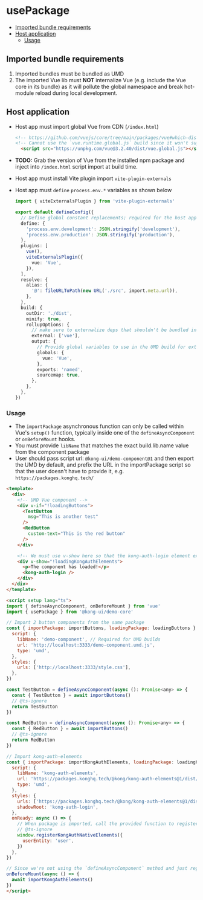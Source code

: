 # usePackage

- [Imported bundle requirements](#imported-bundle-requirements)
- [Host application](#host-application)
  - [Usage](#usage)

## Imported bundle requirements

1. Imported bundles must be bundled as UMD
2. The imported Vue lib must **NOT** internalize Vue (e.g. include the Vue core in its bundle) as it will pollute the global namespace and break hot-module reload during local development.

## Host application

- Host app must import global Vue from CDN (`/index.html`)

  ```html
  <!-- https://github.com/vuejs/core/tree/main/packages/vue#which-dist-file-to-use -->
  <!-- Cannot use the `vue.runtime.global.js` build since it won't support local hot-reload for local dev -->
    <script src="https://unpkg.com/vue@3.2.40/dist/vue.global.js"></script>
  ````

- **TODO:** Grab the version of Vue from the installed npm package and inject into `/index.html` script import at build time.
- Host app must install Vite plugin import `vite-plugin-externals`
- Host app must `define` `process.env.*` variables as shown below

  ```ts
  import { viteExternalsPlugin } from 'vite-plugin-externals'

  export default defineConfig({
    // Define global constant replacements; required for the host app
    define: {
      'process.env.development': JSON.stringify('development'),
      'process.env.production': JSON.stringify('production'),
    },
    plugins: [
      vue(),
      viteExternalsPlugin({
        vue: 'Vue',
      }),
    ],
    resolve: {
      alias: {
        '@': fileURLToPath(new URL('./src', import.meta.url)),
      },
    },
    build: {
      outDir: './dist',
      minify: true,
      rollupOptions: {
        // make sure to externalize deps that shouldn't be bundled into your library
        external: ['vue'],
        output: {
          // Provide global variables to use in the UMD build for externalized deps
          globals: {
            vue: 'Vue',
          },
          exports: 'named',
          sourcemap: true,
        },
      },
    },
  })
  ```

### Usage

- The `importPackage` asynchronous function can only be called within Vue's `setup()` function, typically inside one of the `defineAsyncComponent` or `onBeforeMount` hooks.
- You must provide `libName` that matches the exact build.lib.name value from the component package
- User should pass script url: `@kong-ui/demo-component@1` and then export the UMD by default, and prefix the URL in the importPackage script so that the user doesn't have to provide it, e.g. `https://packages.konghq.tech/`

```html
<template>
  <div>
    <!-- UMD Vue component -->
    <div v-if="!loadingButtons">
      <TestButton
        msg="This is another test"
      />
      <RedButton
        custom-text="This is the red button"
      />
    </div>

    <!-- We must use v-show here so that the kong-auth-login element exists in the DOM -->
    <div v-show="!loadingKongAuthElements">
      <p>The component has loaded!</p>
      <kong-auth-login />
    </div>
  </div>
</template>

<script setup lang="ts">
import { defineAsyncComponent, onBeforeMount } from 'vue'
import { usePackage } from '@kong-ui/demo-core'

// Import 2 button components from the same package
const { importPackage: importButtons, loadingPackage: loadingButtons } = usePackage({
  script: {
    libName: 'demo-component', // Required for UMD builds
    url: 'http://localhost:3333/demo-component.umd.js',
    type: 'umd',
  },
  styles: {
    urls: ['http://localhost:3333/style.css'],
  },
})

const TestButton = defineAsyncComponent(async (): Promise<any> => {
  const { TestButton } = await importButtons()
  // @ts-ignore
  return TestButton
})

const RedButton = defineAsyncComponent(async (): Promise<any> => {
  const { RedButton } = await importButtons()
  // @ts-ignore
  return RedButton
})

// Import kong-auth-elements
const { importPackage: importKongAuthElements, loadingPackage: loadingKongAuthElements } = usePackage({
  script: {
    libName: 'kong-auth-elements',
    url: 'https://packages.konghq.tech/@kong/kong-auth-elements@1/dist/kong-auth-elements.umd.js',
    type: 'umd',
  },
  styles: {
    urls: ['https://packages.konghq.tech/@kong/kong-auth-elements@1/dist/style.css'],
    shadowRoot: 'kong-auth-login',
  },
  onReady: async () => {
    // When package is imported, call the provided function to register the web components to the window
    // @ts-ignore
    window.registerKongAuthNativeElements({
      userEntity: 'user',
    })
  },
})

// Since we're not using the `defineAsyncComponent` method and just registering the web component to the window, we need to use the `onBeforeMount` hook
onBeforeMount(async () => {
  await importKongAuthElements()
})
</script>
```

